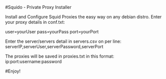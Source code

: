 #Squido - Private Proxy Installer
 
Install and Configure Squid Proxies the easy way on any debian distro. 
Enter your proxy details in conf.txt:

user=yourUser
pass=yourPass
port=yourPort

Enter the server/servers detail in servers.csv on per line:
serverIP,serverUser,serverPassword,serverPort

The proxies will be saved in proxies.txt in this format:
ip:port:username:password

#Enjoy!

